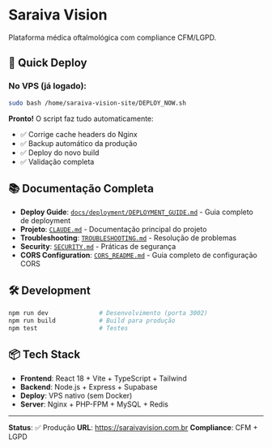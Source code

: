 # Saraiva Vision

Plataforma médica oftalmológica com compliance CFM/LGPD.

## 🚀 Quick Deploy

### No VPS (já logado):

```bash
sudo bash /home/saraiva-vision-site/DEPLOY_NOW.sh
```

**Pronto!** O script faz tudo automaticamente:
- ✅ Corrige cache headers do Nginx
- ✅ Backup automático da produção
- ✅ Deploy do novo build
- ✅ Validação completa

## 📚 Documentação Completa

- **Deploy Guide**: [`docs/deployment/DEPLOYMENT_GUIDE.md`](./docs/deployment/DEPLOYMENT_GUIDE.md) - Guia completo de deployment
- **Projeto**: [`CLAUDE.md`](./CLAUDE.md) - Documentação principal do projeto
- **Troubleshooting**: [`TROUBLESHOOTING.md`](./TROUBLESHOOTING.md) - Resolução de problemas
- **Security**: [`SECURITY.md`](./SECURITY.md) - Práticas de segurança
- **CORS Configuration**: [`CORS_README.md`](./CORS_README.md) - Guia completo de configuração CORS

## 🛠️ Development

```bash
npm run dev              # Desenvolvimento (porta 3002)
npm run build            # Build para produção
npm test                 # Testes
```

## 📦 Tech Stack

- **Frontend**: React 18 + Vite + TypeScript + Tailwind
- **Backend**: Node.js + Express + Supabase
- **Deploy**: VPS nativo (sem Docker)
- **Server**: Nginx + PHP-FPM + MySQL + Redis

---

**Status**: ✅ Produção
**URL**: https://saraivavision.com.br
**Compliance**: CFM + LGPD
